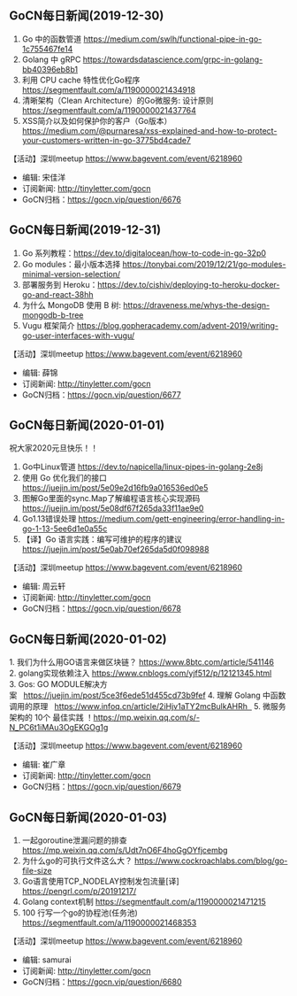 ## GoCN每日新闻(2019-12-30)

1. Go 中的函数管道 https://medium.com/swlh/functional-pipe-in-go-1c755467fe14
2. Golang 中 gRPC https://towardsdatascience.com/grpc-in-golang-bb40396eb8b1
3. 利用 CPU cache 特性优化Go程序 https://segmentfault.com/a/1190000021434918
4. 清晰架构（Clean Architecture）的Go微服务: 设计原则 https://segmentfault.com/a/1190000021437764
5. XSS简介以及如何保护你的客户（Go版本）https://medium.com/@purnaresa/xss-explained-and-how-to-protect-your-customers-written-in-go-3775bd4cade7

【活动】深圳meetup https://www.bagevent.com/event/6218960

- 编辑: 宋佳洋
- 订阅新闻: http://tinyletter.com/gocn
- GoCN归档：https://gocn.vip/question/6676

## GoCN每日新闻(2019-12-31)

1. Go 系列教程：https://dev.to/digitalocean/how-to-code-in-go-32p0
2. Go modules：最小版本选择 https://tonybai.com/2019/12/21/go-modules-minimal-version-selection/
3. 部署服务到 Heroku：https://dev.to/cishiv/deploying-to-heroku-docker-go-and-react-38hh
4. 为什么 MongoDB 使用 B 树: https://draveness.me/whys-the-design-mongodb-b-tree
5. Vugu 框架简介   https://blog.gopheracademy.com/advent-2019/writing-go-user-interfaces-with-vugu/

【活动】深圳meetup https://www.bagevent.com/event/6218960

- 编辑: 薛锦
- 订阅新闻: http://tinyletter.com/gocn
- GoCN归档：https://gocn.vip/question/6677

## GoCN每日新闻(2020-01-01)
祝大家2020元旦快乐！！

1. Go中Linux管道 https://dev.to/napicella/linux-pipes-in-golang-2e8j
2. 使用 Go 优化我们的接口 https://juejin.im/post/5e09e2d16fb9a016536ed0e5
3. 图解Go里面的sync.Map了解编程语言核心实现源码 https://juejin.im/post/5e08df67f265da33f11ae9e0
4. Go1.13错误处理 https://medium.com/gett-engineering/error-handling-in-go-1-13-5ee6d1e0a55c
5. 【译】Go 语言实践：编写可维护的程序的建议 https://juejin.im/post/5e0ab70ef265da5d0f098988

【活动】深圳meetup https://www.bagevent.com/event/6218960

- 编辑: 周云轩
- 订阅新闻: http://tinyletter.com/gocn
- GoCN归档：https://gocn.vip/question/6678


## GoCN每日新闻(2020-01-02)

1. 我们为什么用GO语言来做区块链？ https://www.8btc.com/article/541146
2. golang实现依赖注入 https://www.cnblogs.com/yjf512/p/12121345.html
3. Gos: GO MODULE解决方案   https://juejin.im/post/5ce3f6ede51d455cd73b9fef
4. 理解 Golang 中函数调用的原理   https://www.infoq.cn/article/2iHjv1aTY2mcBulkAHRh  
5. 微服务架构的 10个 最佳实践 ！https://mp.weixin.qq.com/s/-N_PC6t1iMAu3OgEKGOg1g

【活动】深圳meetup https://www.bagevent.com/event/6218960

- 编辑: 崔广章
- 订阅新闻: http://tinyletter.com/gocn
- GoCN归档：https://gocn.vip/question/6679


## GoCN每日新闻(2020-01-03)

1. 一起goroutine泄漏问题的排查 https://mp.weixin.qq.com/s/Udt7nO6F4hoGgOYfjcembg
2. 为什么go的可执行文件这么大？ https://www.cockroachlabs.com/blog/go-file-size
3. Go语言使用TCP_NODELAY控制发包流量[译] https://pengrl.com/p/20191217/
4. Golang context机制 https://segmentfault.com/a/1190000021471215
5. 100 行写一个go的协程池(任务池) https://segmentfault.com/a/1190000021468353

【活动】深圳meetup https://www.bagevent.com/event/6218960

- 编辑: samurai
- 订阅新闻: http://tinyletter.com/gocn
- GoCN归档：https://gocn.vip/question/6680
